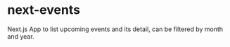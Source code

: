# next-events

Next.js App to list upcoming events and its detail, can be filtered by month and year.
